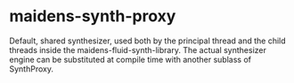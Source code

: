 # maidens-synth-proxy

Default, shared synthesizer, used both by the principal thread and the child threads inside the
maidens-fluid-synth-library. The actual synthesizer engine can be substituted at compile time with another sublass of
SynthProxy.
